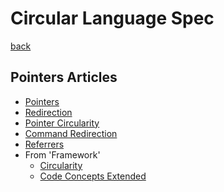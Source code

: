 Circular Language Spec
======================

[back](../..)

Pointers Articles
-----------------

- [Pointers](pointers.md)
- [Redirection](redirection.md)
- [Pointer Circularity](pointer-circularity.md)
- [Command Redirection](command-redirection.md)
- [Referrers](referrers.md)
- From 'Framework'
    - [Circularity](from-framework/circularity.md)
    - [Code Concepts Extended](from-framework/code-concepts-extended.md)